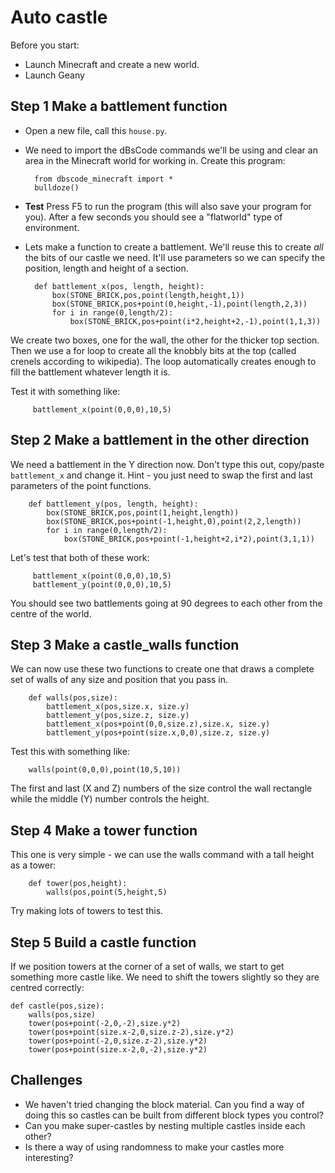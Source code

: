 # Auto castle

Before you start:

* Launch Minecraft and create a new world.
* Launch Geany

## Step 1 Make a battlement function

* Open a new file, call this `house.py`.

* We need to import the dBsCode commands we'll be using and clear an
area in the Minecraft world for working in. Create this program:

        from dbscode_minecraft import *
        bulldoze()

* **Test** Press F5 to run the program (this will also save your
program for you). After a few seconds you should see a "flatworld" type
of environment.

* Lets make a function to create a battlement. We'll reuse this to
create *all* the bits of our castle we need. It'll use parameters so we
can specify the position, length and height of a section.

        def battlement_x(pos, length, height):
            box(STONE_BRICK,pos,point(length,height,1))
            box(STONE_BRICK,pos+point(0,height,-1),point(length,2,3))
            for i in range(0,length/2):
                box(STONE_BRICK,pos+point(i*2,height+2,-1),point(1,1,3))

We create two boxes, one for the wall, the other for the thicker top
section. Then we use a for loop to create all the knobbly bits at the
top (called crenels according to wikipedia). The loop automatically
creates enough to fill the battlement whatever length it is.

Test it with something like:

         battlement_x(point(0,0,0),10,5)

## Step 2 Make a battlement in the other direction

We need a battlement in the Y direction now. Don't type this out,
copy/paste `battlement_x` and change it. Hint - you just need to swap
the first and last parameters of the point functions.

        def battlement_y(pos, length, height):
            box(STONE_BRICK,pos,point(1,height,length))
            box(STONE_BRICK,pos+point(-1,height,0),point(2,2,length))
            for i in range(0,length/2):
                box(STONE_BRICK,pos+point(-1,height+2,i*2),point(3,1,1))

Let's test that both of these work:

         battlement_x(point(0,0,0),10,5)
         battlement_y(point(0,0,0),10,5)

You should see two battlements going at 90 degrees to each other from
the centre of the world.

## Step 3 Make a castle_walls function

We can now use these two functions to create one that draws a complete
set of walls of any size and position that you pass in.

        def walls(pos,size):
            battlement_x(pos,size.x, size.y)
            battlement_y(pos,size.z, size.y)
            battlement_x(pos+point(0,0,size.z),size.x, size.y)
            battlement_y(pos+point(size.x,0,0),size.z, size.y)

Test this with something like:

        walls(point(0,0,0),point(10,5,10))

The first and last (X and Z) numbers of the size control the wall
rectangle while the middle (Y) number controls the height.

## Step 4 Make a tower function

This one is very simple - we can use the walls command with a tall
height as a tower:

        def tower(pos,height):
            walls(pos,point(5,height,5)

Try making lots of towers to test this.

## Step 5 Build a castle function

If we position towers at the corner of a set of walls, we start to get
something more castle like. We need to shift the towers slightly so they
are centred correctly:

    def castle(pos,size):
        walls(pos,size)
        tower(pos+point(-2,0,-2),size.y*2)
        tower(pos+point(size.x-2,0,size.z-2),size.y*2)
        tower(pos+point(-2,0,size.z-2),size.y*2)
        tower(pos+point(size.x-2,0,-2),size.y*2)

## Challenges

* We haven't tried changing the block material. Can you find a way of
  doing this so castles can be built from different block types you control?
* Can you make super-castles by nesting multiple castles inside each other?
* Is there a way of using randomness to make your castles more interesting?
